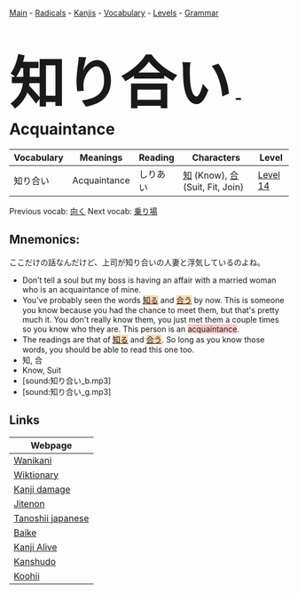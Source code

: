 <style> bigfont {font-size: 100px}</style>
[Main](../README.md) -
[Radicals](../radicals.md) -
[Kanjis](../kanjis.md) -
[Vocabulary](../vocabulary.md) -
[Levels](../levels.md) -
[Grammar](../grammar.md)
# <bigfont> 知り合い</bigfont> - Acquaintance 

| Vocabulary | Meanings | Reading | Characters | Level |
| --- | --- | --- | --- | --- |
| 知り合い | Acquaintance | しりあい |  [知](../kanjis/知.md) (Know), [合](../kanjis/合.md) (Suit, Fit, Join) | [Level 14](../levels/wk_level14.md) |

Previous vocab: [向く](向く.md) Next vocab: [乗り場](乗り場.md) 

## Mnemonics:
ここだけの話なんだけど、上司が知り合いの人妻と浮気しているのよね。
* Don’t tell a soul but my boss is having an affair with a married woman who is an acquaintance of mine.
* You've probably seen the words <span style="background-color:#fed8b1"> [知る](https://jisho.org/search/知る)</span> and <span style="background-color:#fed8b1"> [合う](https://jisho.org/search/合う)</span> by now. This is someone you know because you had the chance to meet them, but that's pretty much it. You don't really know them, you just met them a couple times so you know who they are. This person is an <span style="background-color:#ffcccb"> acquaintance</span>.
* The readings are that of <span style="background-color:#fed8b1"> [知る](https://jisho.org/search/知る)</span> and <span style="background-color:#fed8b1"> [合う](https://jisho.org/search/合う)</span>. So long as you know those words, you should be able to read this one too.
* 知, 合
* Know, Suit
* [sound:知り合い_b.mp3]
* [sound:知り合い_g.mp3]


## Links 

| Webpage |
| --- |
| [Wanikani          ](https://www.wanikani.com/kanji/知り合い) |
| [Wiktionary        ](https://en.wiktionary.org/wiki/知り合い) |
| [Kanji damage      ](http://www.kanjidamage.com/kanji/search?utf8=✓&q=知り合い) |
| [Jitenon           ](https://jitenon.com/kanji/知り合い) |
| [Tanoshii japanese ](https://www.tanoshiijapanese.com/dictionary/kanji.cfm?k=知り合い) |
| [Baike             ](https://baike.baidu.com/item/知り合い) |
| [Kanji Alive       ](https://app.kanjialive.com/知り合い) |
| [Kanshudo          ](https://www.kanshudo.com/searchmn?q=知り合い) |
| [Koohii            ](https://kanji.koohii.com/study/kanji/知り合い) |
